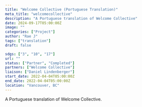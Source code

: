 ```yaml
---
title: "Welcome Collective (Portuguese Translation)"
meta_title: "welcomecollective"
description: "A Portuguese translation of Welcome Collective"
date: 2024-09-17T05:00:00Z
image: ""
categories: ["Project"]
author: "Rae J"
tags: ["translation"]
draft: false

sdgs: ["3", "10", "17"]
url: ""
status: ["Partner", "Completed"]
partners: ["Welcome Collective"]
liaison: ["Daniel Lindenberger"]
start_date: 2022-04-04T05:00:00Z
end_date: 2022-04-04T05:00:00Z
location: "Vancouver, BC"
---
```


A Portuguese translation of Welcome Collective.
